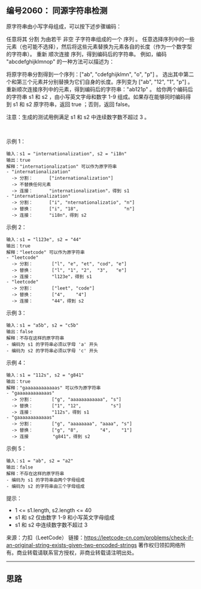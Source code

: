 ## 编号2060： 同源字符串检测

原字符串由小写字母组成，可以按下述步骤编码：

任意将其 分割 为由若干 非空 子字符串组成的一个 序列 。
任意选择序列中的一些元素（也可能不选择），然后将这些元素替换为元素各自的长度（作为一个数字型的字符串）。
重新 顺次连接 序列，得到编码后的字符串。
例如，编码 "abcdefghijklmnop" 的一种方法可以描述为：

将原字符串分割得到一个序列：["ab", "cdefghijklmn", "o", "p"] 。
选出其中第二个和第三个元素并分别替换为它们自身的长度。序列变为 ["ab", "12", "1", "p"] 。
重新顺次连接序列中的元素，得到编码后的字符串："ab121p" 。
给你两个编码后的字符串 s1 和 s2 ，由小写英文字母和数字 1-9 组成。如果存在能够同时编码得到 s1 和 s2 原字符串，返回 true ；否则，返回 false。

注意：生成的测试用例满足 s1 和 s2 中连续数字数不超过 3 。

 

示例 1：
```
输入：s1 = "internationalization", s2 = "i18n"
输出：true
解释："internationalization" 可以作为原字符串
- "internationalization" 
  -> 分割：      ["internationalization"]
  -> 不替换任何元素
  -> 连接：      "internationalization"，得到 s1
- "internationalization"
  -> 分割：      ["i", "nternationalizatio", "n"]
  -> 替换：      ["i", "18",                 "n"]
  -> 连接：      "i18n"，得到 s2
```
示例 2：
```
输入：s1 = "l123e", s2 = "44"
输出：true
解释："leetcode" 可以作为原字符串
- "leetcode" 
  -> 分割：       ["l", "e", "et", "cod", "e"]
  -> 替换：       ["l", "1", "2",  "3",   "e"]
  -> 连接：       "l123e"，得到 s1
- "leetcode" 
  -> 分割：       ["leet", "code"]
  -> 替换：       ["4",    "4"]
  -> 连接：       "44"，得到 s2
```
示例 3：
```
输入：s1 = "a5b", s2 = "c5b"
输出：false
解释：不存在这样的原字符串
- 编码为 s1 的字符串必须以字母 'a' 开头
- 编码为 s2 的字符串必须以字母 'c' 开头
```
示例 4：
```
输入：s1 = "112s", s2 = "g841"
输出：true
解释："gaaaaaaaaaaaas" 可以作为原字符串
- "gaaaaaaaaaaaas"
  -> 分割：       ["g", "aaaaaaaaaaaa", "s"]
  -> 替换：       ["1", "12",           "s"]
  -> 连接：       "112s"，得到 s1
- "gaaaaaaaaaaaas"
  -> 分割：       ["g", "aaaaaaaa", "aaaa", "s"]
  -> 替换：       ["g", "8",        "4",    "1"]
  -> 连接         "g841"，得到 s2
```
示例 5：
```
输入：s1 = "ab", s2 = "a2"
输出：false
解释：不存在这样的原字符串
- 编码为 s1 的字符串由两个字母组成
- 编码为 s2 的字符串由三个字母组成 
```
提示：

* 1 <= s1.length, s2.length <= 40
* s1 和 s2 仅由数字 1-9 和小写英文字母组成
* s1 和 s2 中连续数字数不超过 3

来源：力扣（LeetCode）
链接：https://leetcode-cn.com/problems/check-if-an-original-string-exists-given-two-encoded-strings
著作权归领扣网络所有。商业转载请联系官方授权，非商业转载请注明出处。

---
## 思路
